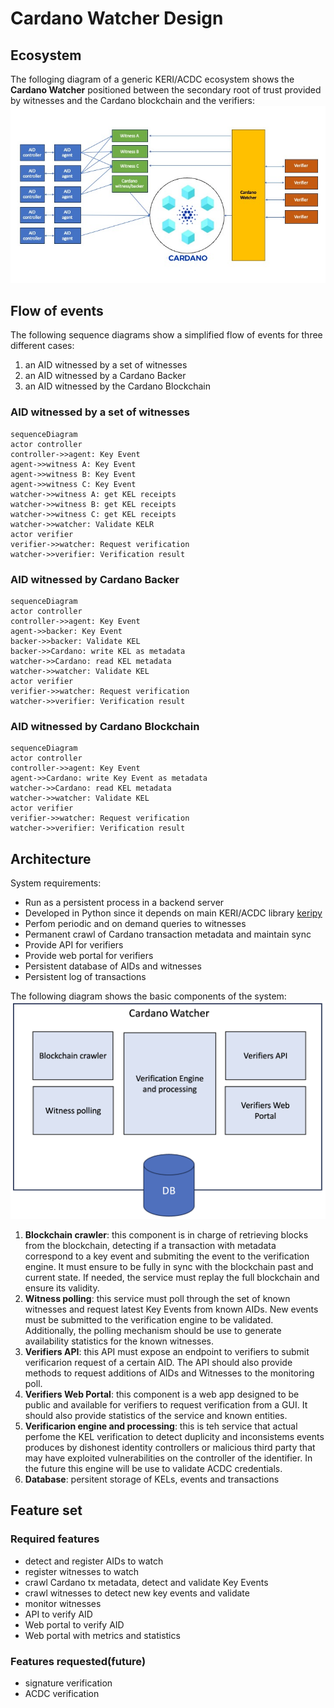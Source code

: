 # Cardano Watcher Design

## Ecosystem
The folloging diagram of a generic KERI/ACDC ecosystem shows the **Cardano Watcher** positioned between the secondary root of trust provided by witnesses and the Cardano blockchain and the verifiers:
![Ecosystem](Cardano_Watcher_Ecosystem.jpg)

## Flow of events
The following sequence diagrams show a simplified flow of events for three different cases:
1. an AID witnessed by a set of witnesses
2. an AID witnessed by a Cardano Backer
3. an AID witnessed by the Cardano Blockchain

### AID witnessed by a set of witnesses
```mermaid
sequenceDiagram
actor controller
controller->>agent: Key Event
agent->>witness A: Key Event
agent->>witness B: Key Event
agent->>witness C: Key Event
watcher->>witness A: get KEL receipts
watcher->>witness B: get KEL receipts
watcher->>witness C: get KEL receipts
watcher->>watcher: Validate KELR
actor verifier
verifier->>watcher: Request verification
watcher->>verifier: Verification result
```
### AID witnessed by Cardano Backer
```mermaid
sequenceDiagram
actor controller
controller->>agent: Key Event
agent->>backer: Key Event
backer->>backer: Validate KEL
backer->>Cardano: write KEL as metadata
watcher->>Cardano: read KEL metadata
watcher->>watcher: Validate KEL
actor verifier
verifier->>watcher: Request verification
watcher->>verifier: Verification result
```
### AID witnessed by Cardano Blockchain
```mermaid
sequenceDiagram
actor controller
controller->>agent: Key Event
agent->>Cardano: write Key Event as metadata
watcher->>Cardano: read KEL metadata
watcher->>watcher: Validate KEL
actor verifier
verifier->>watcher: Request verification
watcher->>verifier: Verification result
```
## Architecture
System requirements:
* Run as a persistent process in a backend server
* Developed in Python since it depends on main KERI/ACDC library [keripy](https://github.com/WebOfTrust/keripy)
* Perfom periodic and on demand queries to witnesses
* Permanent crawl of Cardano transaction metadata and maintain sync
* Provide API for verifiers
* Provide web portal for verifiers
* Persistent database of AIDs and witnesses
* Persistent log of transactions

The following diagram shows the basic components of the system:
![Architecture](Architecture.jpg)
1. **Blockchain crawler**: this component is in charge of retrieving blocks from the blockchain, detecting if a transaction with metadata correspond to a key event and submiting the event to the verification engine. It must ensure to be fully in sync with the blockchain past and current state. If needed, the service must replay the full blockchain and ensure its validity. 
2. **Witness polling**: this service must poll through the set of known witnesses and request latest Key Events from known AIDs. New events must be submitted to the verification engine to be validated. Additionally, the polling mechanism should be use to generate availability statistics for the known witnesses.
3. **Verifiers API**: this API must expose an endpoint to verifiers to submit verificarion request of a certain AID. The API should also provide methods to request additions of AIDs and Witnesses to the monitoring poll. 
4. **Verifiers Web Portal**: this component is a web app designed to be public and available for verifiers to request verification from a GUI. It should also provide statistics of the service and known entities.
5. **Verificarion engine and processing**: this is teh service that actual perfome the KEL verification to detect duplicity and inconsistems events produces by dishonest identity controllers or malicious third party that may have exploited vulnerabilities on the controller of the identifier. In the future this engine will be use to validate ACDC credentials. 
6. **Database**: persitent storage of KELs, events and transactions

## Feature set
### Required features
* detect and register AIDs to watch
* register witnesses to watch
* crawl Cardano tx metadata, detect and validate Key Events
* crawl witnesses to detect new key events and validate
* monitor witnesses
* API to verify AID
* Web portal to verify AID
* Web portal with metrics and statistics

### Features requested(future)
* signature verification
* ACDC verification
